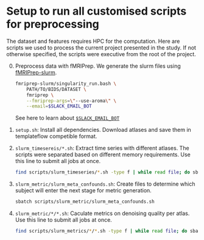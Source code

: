# Setup to run all customised scripts for preprocessing 

The dataset and features requires HPC for the computation. 
Here are scripts we used to process the current project presented in the study.
If not otherwise specified, the scripts were executive from the root of the project.

0. Preprocess data with fMRIPrep.
    We generate the slurm files using [fMRIPrep-slurm](https://simexp-documentation.readthedocs.io/en/latest/giga_preprocessing/preprocessing.html).
    
    ```bash
    fmriprep-slurm/singularity_run.bash \
        PATH/TO/BIDS/DATASET \
        fmriprep \
        --fmriprep-args=\"--use-aroma\" \
        --email=$SLACK_EMAIL_BOT
    ```
    See here to learn about [`$SLACK_EMAIL_BOT`](https://simexp-documentation.readthedocs.io/en/latest/alliance_canada/hpc.html?highlight=slack#slurm-notifications-on-slack)

1. `setup.sh`:
    Install all dependencies.
    Download atlases and save them in templateflow competible format.
    
2. `slurm_timesereis/*.sh`: 
    Extract time series with different atlases. 
    The scripts were separated based on different memory requirements.
    Use this line to submit all jobs at once.

    ```bash
    find scripts/slurm_timeseries/*.sh -type f | while read file; do sbatch $file; done
    ```
3. `slurm_metric/slurm_meta_confounds.sh`:
    Create files to determine which subject will enter the next stage for metric generation.

    ```bash
    sbatch scripts/slurm_metric/slurm_meta_confounds.sh
    ```

4. `slurm_metric/*/*.sh`: 
    Caculate metrics on denoising quality per atlas. 
    Use this line to submit all jobs at once.

    ```bash
    find scripts/slurm_metrics/*/*.sh -type f | while read file; do sbatch $file; done
    ```
